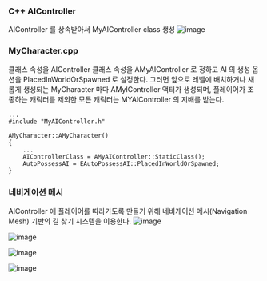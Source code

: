 ### C++ AIController
AIController 를 상속받아서 MyAIController class 생성
![image](https://user-images.githubusercontent.com/29656900/188049913-4f6f2357-b311-4df2-9b5e-1abae5e35f84.png)


### MyCharacter.cpp
클래스 속성을 AIController 클래스 속성을 AMyAIController 로 정하고 AI 의 생성 옵션을 PlacedInWorldOrSpawned 로 설정한다. 그러면 앞으로 레벨에 배치하거나 새롭게 생성되는 MyCharacter 마다 AMyIController 액터가 생성되며, 플레이어가 조종하는 캐릭터를 제외한 모든 캐릭터는 MYAIController 의 지배를 받는다.
```
...
#include "MyAIController.h"

AMyCharacter::AMyCharacter()
{
    ...
    AIControllerClass = AMyAIController::StaticClass();
    AutoPossessAI = EAutoPossessAI::PlacedInWorldOrSpawned;
}

```

### 네비게이션 메시
AIController 에 플레이어를 따라가도록 만들기 위해 네비게이션 메시(Navigation Mesh) 기반의 길 찾기 시스템을 이용한다.
![image](https://user-images.githubusercontent.com/29656900/188051087-18b95556-f38e-404c-b439-03d5a89f3950.png)


![image](https://user-images.githubusercontent.com/29656900/188051223-25c68f8f-2a6e-4709-9605-d3c50a79a333.png)


![image](https://user-images.githubusercontent.com/29656900/188051269-2ddc0f55-4872-450a-9008-1869d438a949.png)

![image](https://user-images.githubusercontent.com/29656900/188051305-ca620973-f23d-4e88-9755-75ce2c0d6a02.png)
